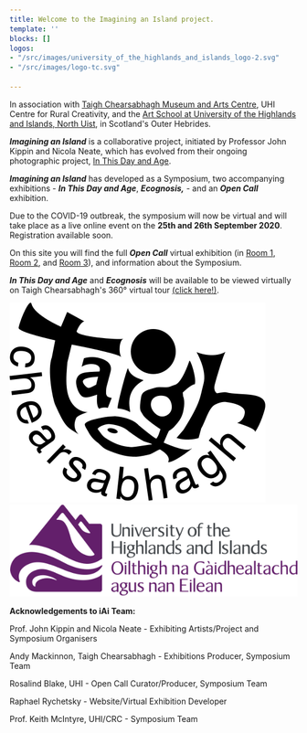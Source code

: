 ```yaml
---
title: Welcome to the Imagining an Island project.
template: ''
blocks: []
logos:
- "/src/images/university_of_the_highlands_and_islands_logo-2.svg"
- "/src/images/logo-tc.svg"

---
```

In association with [Taigh Chearsabhagh Museum and Arts Centre](https://www.taigh-chearsabhagh.org/), UHI Centre for Rural Creativity, and the [Art School at University of the Highlands and Islands, North Uist](https://www.instagram.com/artschoolhebrides/?hl=en), in Scotland's Outer Hebrides.

**_Imagining an Island_** is a collaborative project, initiated by Professor John Kippin and Nicola Neate, which has evolved from their ongoing photographic project, [In This Day and Age](https://inthisdayandage.org/).

**_Imagining an Island_** has developed as a Symposium, two accompanying exhibitions - **_In This Day and Age_**, **_Ecognosis,_** - and an **_Open Call_** exhibition.

Due to the COVID-19 outbreak, the symposium will now be virtual and will take place as a live online event on the **25th and 26th September 2020**. Registration available soon.

On this site you will find the full **_Open Call_** virtual exhibition (in [Room 1](https://imagininganisland.org/room-1/ "Room 1"), [Room 2](https://imagininganisland.org/room-2/ "Room 2"), and [Room 3](https://imagininganisland.org/room-3/ "Room 3")), and information about the Symposium.

**_In This Day and Age_** and **_Ecognosis_** will be available to be viewed virtually on Taigh Chearsabhagh's 360° virtual tour [(click here!)](https://www.taigh-chearsabhagh.org/tcvr360storage/now/?lang=en).

![Taigh Chearsabhagh](/src/images/logo-tc.svg) ![University of the Highlands and Islands](/src/images/University_of_the_Highlands_and_Islands_logo.svg)

**Acknowledgements to iAi Team:**

Prof. John Kippin and Nicola Neate - Exhibiting Artists/Project and Symposium Organisers

Andy Mackinnon, Taigh Chearsabhagh - Exhibitions Producer, Symposium Team

Rosalind Blake, UHI - Open Call Curator/Producer, Symposium Team

Raphael Rychetsky - Website/Virtual Exhibition Developer

Prof. Keith McIntyre, UHI/CRC - Symposium Team